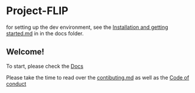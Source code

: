 # Project-FLIP

for setting up the dev environment, see the [Installation and getting started.md](https://github.com/JCS-Computer-Science/project-module-1-project-flip/blob/PFD-Dev/Docs/Installation%20and%20getting%20started.md) in in the docs folder.

## Welcome!

To start, please check the [Docs](https://github.com/JCS-Computer-Science/project-module-1-project-flip/tree/main/Docs) 

Please take the time to read over the [contibuting.md](https://github.com/JCS-Computer-Science/project-module-1-project-flip/blob/PFD-Dev/Docs/CONTRIBUTING.md) as well as the [Code of conduct](CODE_OF_CONDUCT.md)
